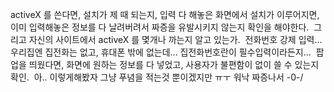 activeX 를 쓴다면, 설치가 제 때 되는지, 입력 다 해놓은 화면에서 설치가 이루어지면, 이미 입력해놓은 정보를 다 날려버려서 짜증을 유발시키지 않는지 확인을 해야한다.
 그리고 자신의 사이트에서 activeX 를 몇개나 까는지 알고 있는가.
 전화번호 강제 입력... 우리집엔 집전화는 없고, 휴대폰 밖에 없는데... 집전화번호란이 필수입력이라든지...
 팝업을 띄웠다면, 화면에 원하는 정보를 다 넣었고, 사용자가 불편함이 없이 쓸 수 있는지 확인.
 아.. 이렇게해봤자 그냥 푸념을 적는것 뿐이겠지만 ㅠㅜ 워낙 짜증나서 -0-/
